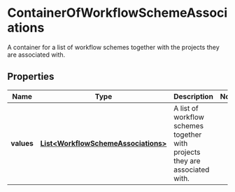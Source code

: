 

# ContainerOfWorkflowSchemeAssociations

A container for a list of workflow schemes together with the projects they are associated with.

## Properties

| Name | Type | Description | Notes |
|------------ | ------------- | ------------- | -------------|
|**values** | [**List&lt;WorkflowSchemeAssociations&gt;**](WorkflowSchemeAssociations.md) | A list of workflow schemes together with projects they are associated with. |  |



